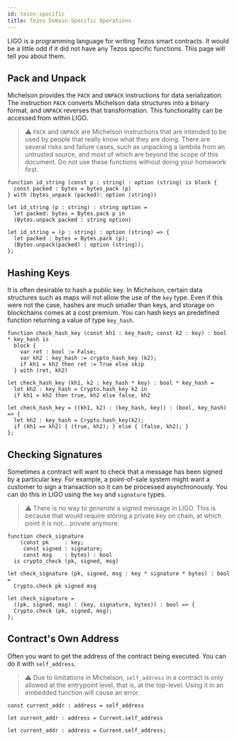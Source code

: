 ```yaml
---
id: tezos-specific
title: Tezos Domain-Specific Operations
---
```


LIGO is a programming language for writing Tezos smart contracts. It
would be a little odd if it did not have any Tezos specific
functions. This page will tell you about them.

## Pack and Unpack

Michelson provides the `PACK` and `UNPACK` instructions for data
serialization.  The instruction `PACK` converts Michelson data
structures into a binary format, and `UNPACK` reverses that
transformation. This functionality can be accessed from within LIGO.

> ⚠️ `PACK` and `UNPACK` are Michelson instructions that are intended
> to be used by people that really know what they are doing. There are
> several risks and failure cases, such as unpacking a lambda from an
> untrusted source, and most of which are beyond the scope of this
> document. Do not use these functions without doing your homework
> first.

<!--DOCUSAURUS_CODE_TABS-->

<!--PascaLIGO-->
```pascaligo group=a
function id_string (const p : string) : option (string) is block {
  const packed : bytes = bytes_pack (p)
} with (bytes_unpack (packed): option (string))
```

<!--CameLIGO-->
```cameligo group=a
let id_string (p : string) : string option =
  let packed: bytes = Bytes.pack p in
  (Bytes.unpack packed : string option)
```

<!--ReasonLIGO-->
```reasonligo group=a
let id_string = (p : string) : option (string) => {
  let packed : bytes = Bytes.pack (p);
  (Bytes.unpack(packed) : option (string));
};
```

<!--END_DOCUSAURUS_CODE_TABS-->

## Hashing Keys

It is often desirable to hash a public key. In Michelson, certain data
structures such as maps will not allow the use of the `key` type. Even
if this were not the case, hashes are much smaller than keys, and
storage on blockchains comes at a cost premium. You can hash keys an
predefined function returning a value of type `key_hash`.

<!--DOCUSAURUS_CODE_TABS-->

<!--PascaLIGO-->
```pascaligo group=b
function check_hash_key (const kh1 : key_hash; const k2 : key) : bool * key_hash is
  block {
    var ret : bool := False;
    var kh2 : key_hash := crypto_hash_key (k2);
    if kh1 = kh2 then ret := True else skip
  } with (ret, kh2)
```

<!--CameLIGO-->
```cameligo group=b
let check_hash_key (kh1, k2 : key_hash * key) : bool * key_hash =
  let kh2 : key_hash = Crypto.hash_key k2 in
  if kh1 = kh2 then true, kh2 else false, kh2
```

<!--ReasonLIGO-->
```reasonligo group=b
let check_hash_key = ((kh1, k2) : (key_hash, key)) : (bool, key_hash) => {
  let kh2 : key_hash = Crypto.hash_key(k2);
  if (kh1 == kh2) { (true, kh2); } else { (false, kh2); }
};
```

<!--END_DOCUSAURUS_CODE_TABS-->

## Checking Signatures

Sometimes a contract will want to check that a message has been signed
by a particular key. For example, a point-of-sale system might want a
customer to sign a transaction so it can be processed
asynchronously. You can do this in LIGO using the `key` and
`signature` types.

> ⚠️ There is no way to *generate* a signed message in LIGO. This is
> because that would require storing a private key on chain, at which
> point it is not... private anymore.

<!--DOCUSAURUS_CODE_TABS-->

<!--PascaLIGO-->
```pascaligo group=c
function check_signature
    (const pk     : key;
     const signed : signature;
     const msg    : bytes) : bool
  is crypto_check (pk, signed, msg)
```

<!--CameLIGO-->
```cameligo group=c
let check_signature (pk, signed, msg : key * signature * bytes) : bool =
  Crypto.check pk signed msg
```

<!--ReasonLIGO-->
```reasonligo group=c
let check_signature =
  ((pk, signed, msg) : (key, signature, bytes)) : bool => {
  Crypto.check (pk, signed, msg);
};
```

<!--END_DOCUSAURUS_CODE_TABS-->

## Contract's Own Address

Often you want to get the address of the contract being executed. You
can do it with `self_address`.

> ⚠️ Due to limitations in Michelson, `self_address` in a contract is
> only allowed at the entrypoint level, that is, at the
> top-level. Using it in an embedded function will cause an error.

<!--DOCUSAURUS_CODE_TABS-->

<!--PascaLIGO-->
```pascaligo group=d
const current_addr : address = self_address
```

<!--CameLIGO-->
```cameligo group=d
let current_addr : address = Current.self_address
```

<!--ReasonLIGO-->
```reasonligo group=d
let current_addr : address = Current.self_address;
```

<!--END_DOCUSAURUS_CODE_TABS-->
